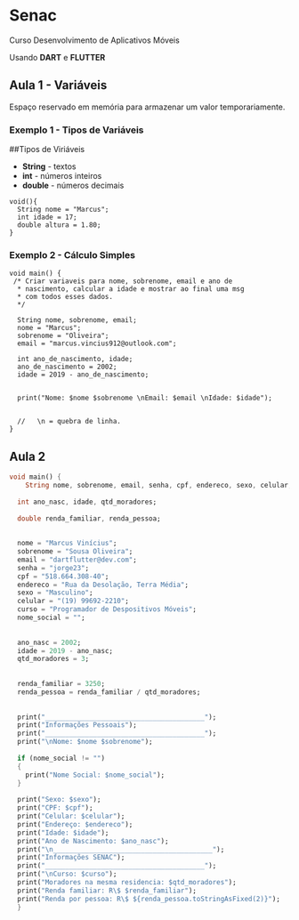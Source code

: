 # Senac
Curso Desenvolvimento de Aplicativos Móveis

Usando **DART** e **FLUTTER**

## Aula 1 - Variáveis

Espaço reservado em memória para armazenar um valor temporariamente.


### Exemplo 1 - Tipos de Variáveis

##Tipos de Viriáveis
- **String** - textos
- **int** - números inteiros
- **double** - números decimais

```
void(){
  String nome = "Marcus";
  int idade = 17;
  double altura = 1.80;
}
```

### Exemplo 2 - Cálculo Simples

```
void main() {
 /* Criar variaveis para nome, sobrenome, email e ano de 
  * nascimento, calcular a idade e mostrar ao final uma msg
  * com todos esses dados.
  */
  
  String nome, sobrenome, email;
  nome = "Marcus";
  sobrenome = "Oliveira";
  email = "marcus.vincius912@outlook.com";
      
  int ano_de_nascimento, idade;
  ano_de_nascimento = 2002;
  idade = 2019 - ano_de_nascimento;
  
  
  print("Nome: $nome $sobrenome \nEmail: $email \nIdade: $idade");
  
  
  //   \n = quebra de linha.
}
```





## Aula 2

```dart
void main() {
	String nome, sobrenome, email, senha, cpf, endereco, sexo, celular, curso, nome_social;
  
  int ano_nasc, idade, qtd_moradores;
  
  double renda_familiar, renda_pessoa;
  
  
  nome = "Marcus Vinícius";
  sobrenome = "Sousa Oliveira";
  email = "dartflutter@dev.com";
  senha = "jorge23";
  cpf = "518.664.308-40";
  endereco = "Rua da Desolação, Terra Média";
  sexo = "Masculino";
  celular = "(19) 99692-2210";
  curso = "Programador de Despositivos Móveis";
  nome_social = "";
  
  
  ano_nasc = 2002;
  idade = 2019 - ano_nasc;
  qtd_moradores = 3;
  
  
  renda_familiar = 3250;
  renda_pessoa = renda_familiar / qtd_moradores;
  
  
  print("________________________________________");
  print("Informações Pessoais");
  print("________________________________________");
  print("\nNome: $nome $sobrenome");
  
  if (nome_social != "")
  {  
  	print("Nome Social: $nome_social");
  }
  
  print("Sexo: $sexo");
  print("CPF: $cpf");
  print("Celular: $celular");
  print("Endereço: $endereco");
  print("Idade: $idade");
  print("Ano de Nascimento: $ano_nasc");
  print("\n________________________________________");
  print("Informações SENAC");
  print("________________________________________");
  print("\nCurso: $curso");
  print("Moradores na mesma residencia: $qtd_moradores");
  print("Renda familiar: R\$ $renda_familiar");
  print("Renda por pessoa: R\$ ${renda_pessoa.toStringAsFixed(2)}");
  }
  
```
